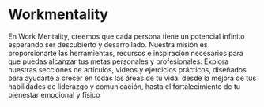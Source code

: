 # Workmentality

En Work Mentality, creemos que cada persona tiene un potencial infinito esperando ser descubierto y desarrollado. 
            Nuestra misión es proporcionarte las herramientas, recursos e inspiración necesarios para que puedas alcanzar tus metas personales y profesionales.
            Explora nuestras secciones de artículos, videos y ejercicios prácticos, diseñados para ayudarte a crecer en todas las áreas de tu vida: 
            desde la mejora de tus habilidades de liderazgo y comunicación, hasta el fortalecimiento de tu bienestar emocional y físico</p>
